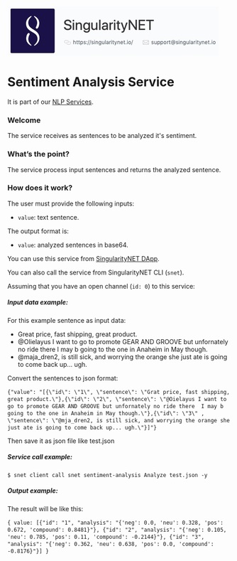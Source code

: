 [issue-template]: ../../../issues/new?template=BUG_REPORT.md
[feature-template]: ../../../issues/new?template=FEATURE_REQUEST.md

![singnetlogo](../assets/singnet-logo.jpg?raw=true 'SingularityNET')

# Sentiment Analysis Service

It is part of our [NLP Services](https://github.com/singnet/nlp-services).

### Welcome

The service receives as sentences to be analyzed it's sentiment.

### What’s the point?

The service process input sentences and returns the analyzed sentence. 

### How does it work?

The user must provide the following inputs:

 - `value`: text sentence.
 

The output format is:
 - `value`: analyzed sentences in base64.
 
You can use this service from [SingularityNET DApp](http://beta.singularitynet.io/).

You can also call the service from SingularityNET CLI (`snet`).

Assuming that you have an open channel (`id: 0`) to this service:

##### Input data example:

For this example sentence as input data:

* Great price, fast shipping, great product.
* @Olielayus I want to go to promote GEAR AND GROOVE but unfornately no ride there  I may b going to the one in Anaheim in May though.
* @maja_dren2, is still sick, and worrying the orange she just ate is going to come back up... ugh. 

Convert the sentences to json format:
```
{"value": "[{\"id\": \"1\", \"sentence\": \"Grat price, fast shipping, great product.\"},{\"id\": \"2\", \"sentence\": \"@Oielayus I want to go to promote GEAR AND GROOVE but unfornately no ride there  I may b going to the one in Anaheim in May though.\"},{\"id\": \"3\" , \"sentence\": \"@mja_dren2, is still sick, and worrying the orange she just ate is going to come back up... ugh.\"}]"}
```
Then save it as json file like test.json

##### Service call example:
```
$ snet client call snet sentiment-analysis Analyze test.json -y
```

##### Output example:

The result will be like this:

```
{ value: [{"id": "1", "analysis": "{'neg': 0.0, 'neu': 0.328, 'pos': 0.672, 'compound': 0.8481}"}, {"id": "2", "analysis": "{'neg': 0.105, 'neu': 0.785, 'pos': 0.11, 'compound': -0.2144}"}, {"id": "3", "analysis": "{'neg': 0.362, 'neu': 0.638, 'pos': 0.0, 'compound': -0.8176}"}] }
```